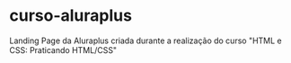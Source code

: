 # curso-aluraplus
Landing Page da Aluraplus  criada durante a realização do curso "HTML e CSS: Praticando HTML/CSS"
